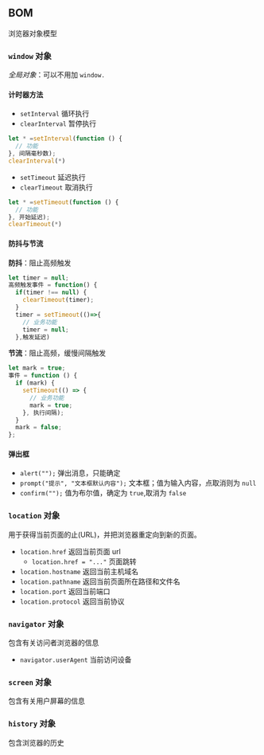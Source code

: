 ## BOM

浏览器对象模型

### `window` 对象

_全局对象_：可以不用加 `window.`

#### 计时器方法

- `setInterval` 循环执行
- `clearInterval` 暂停执行

```js
let * =setInterval(function () {
  // 功能
}, 间隔毫秒数);
clearInterval(*)
```

- `setTimeout` 延迟执行
- `clearTimeout` 取消执行

```js
let * =setTimeout(function () {
  // 功能
}, 开始延迟);
clearTimeout(*)
```

#### 防抖与节流

**防抖**：阻止高频触发

```js
let timer = null;
高频触发事件 = function() {
  if(timer !== null) {
    clearTimeout(timer);
  }
  timer = setTimeout(()=>{
    // 业务功能
    timer = null;
  },触发延迟)
```

**节流**：阻止高频，缓慢间隔触发

```js
let mark = true;
事件 = function () {
  if (mark) {
    setTimeout(() => {
      // 业务功能
      mark = true;
    }, 执行间隔);
  }
  mark = false;
};
```

#### 弹出框

- `alert("");` 弹出消息，只能确定
- `prompt("提示", "文本框默认内容");` 文本框；值为输入内容，点取消则为 `null`
- `confirm("");` 值为布尔值，确定为 `true`,取消为 `false`

### `location` 对象

用于获得当前页面的止(URL)，并把浏览器重定向到新的页面。

- `location.href` 返回当前页面 url
  - `location.href = "..."` 页面跳转
- `location.hostname` 返回当前主机域名
- `location.pathname` 返回当前页面所在路径和文件名
- `location.port` 返回当前端口
- `location.protocol` 返回当前协议

### `navigator` 对象

包含有关访问者浏览器的信息

- `navigator.userAgent` 当前访问设备

### `screen` 对象

包含有关用户屏幕的信息

### `history` 对象

包含浏览器的历史
